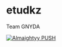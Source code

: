 # etudkz
 Team GNYDA

[![Almaightyy PUSH](https://img.youtube.com/vi/OuhFTX6yLXQ/3.jpg)](https://www.youtube.com/watch?v=OuhFTX6yLXQ)



